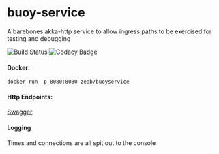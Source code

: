 # buoy-service
A barebones akka-http service to allow ingress paths to be exercised for testing and debugging

[![Build Status](https://travis-ci.org/zeab/buoy-service.svg?branch=master)](https://travis-ci.org/zeab/buoy-service)
[![Codacy Badge](https://api.codacy.com/project/badge/Grade/b07eeae174e040ba8717f45c43ed8b2e)](https://www.codacy.com/app/zeab/buoy-service?utm_source=github.com&amp;utm_medium=referral&amp;utm_content=zeab/buoy-service&amp;utm_campaign=Badge_Grade)

#### Docker:
```docker
docker run -p 8080:8080 zeab/buoyservice
```

#### Http Endpoints:
[Swagger](https://github.com/zeab/buoy-service/blob/master/swagger/buoy-service-swagger.yaml)

#### Logging
Times and connections are all spit out to the console 

